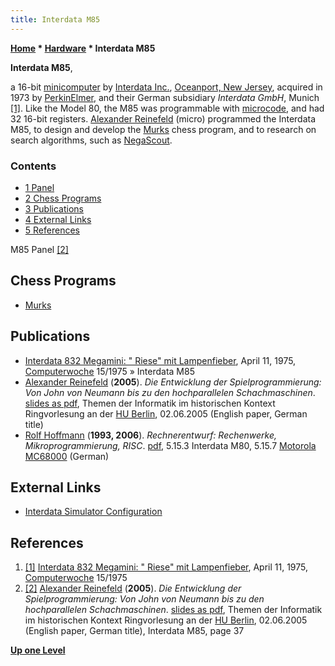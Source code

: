 ```yaml
---
title: Interdata M85
---
```

**[Home](Home "Home") \* [Hardware](Hardware "Hardware") \* Interdata M85**


**Interdata M85**,  

a 16-bit [minicomputer](https://en.wikipedia.org/wiki/Minicomputer) by [Interdata Inc.](https://en.wikipedia.org/wiki/Interdata), [Oceanport, New Jersey](https://en.wikipedia.org/wiki/Oceanport,_New_Jersey), acquired in 1973 by [PerkinElmer](https://en.wikipedia.org/wiki/Perkin-Elmer), and their German subsidiary *Interdata GmbH*, Munich <a id="cite-note-1" href="#cite-ref-1">[1]</a>. Like the Model 80, the M85 was programmable with [microcode](https://en.wikipedia.org/wiki/Microcode), and had 32 16-bit registers. [Alexander Reinefeld](Alexander_Reinefeld "Alexander Reinefeld") (micro) programmed the Interdata M85, to design and develop the [Murks](Murks "Murks") chess program, and to research on search algorithms, such as [NegaScout](NegaScout "NegaScout").



### Contents


* [1 Panel](#panel)
* [2 Chess Programs](#chess-programs)
* [3 Publications](#publications)
* [4 External Links](#external-links)
* [5 References](#references)






 [](File:InterdataM85.JPG) 
M85 Panel <a id="cite-note-2" href="#cite-ref-2">[2]</a>



## Chess Programs


* [Murks](Murks "Murks")


## Publications


* [Interdata 832 Megamini: " Riese" mit Lampenfieber](http://www.computerwoche.de/a/riese-mit-lampenfieber,1204046), April 11, 1975, [Computerwoche](#woche) 15/1975 » Interdata M85
* [Alexander Reinefeld](Alexander_Reinefeld "Alexander Reinefeld") (**2005**). *Die Entwicklung der Spielprogrammierung: Von John von Neumann bis zu den hochparallelen Schachmaschinen*. [slides as pdf](http://www.informatik.hu-berlin.de/studium/ringvorlesung/ss05/slides/05-06-02.pdf), Themen der Informatik im historischen Kontext Ringvorlesung an der [HU Berlin](https://en.wikipedia.org/wiki/Humboldt_University_of_Berlin), 02.06.2005 (English paper, German title)
* [Rolf Hoffmann](http://www.ra.informatik.tu-darmstadt.de/?id=1483) (**1993, 2006**). *Rechnerentwurf: Rechenwerke, Mikroprogrammierung, RISC*. [pdf](http://www.ra.informatik.tu-darmstadt.de/fileadmin/tgi2/RMP-Buch.pdf), 5.15.3 Interdata M80, 5.15.7 [Motorola](index.php?title=Motorola&action=edit&redlink=1 "Motorola (page does not exist)") [MC68000](68000 "68000") (German)


## External Links


* [Interdata Simulator Configuration](http://simh.trailing-edge.com/interdata.html)


## References


1. <a id="cite-ref-1" href="#cite-note-1">[1]</a> [Interdata 832 Megamini: " Riese" mit Lampenfieber](http://www.computerwoche.de/a/riese-mit-lampenfieber,1204046), April 11, 1975, [Computerwoche](#woche) 15/1975
2. <a id="cite-ref-2" href="#cite-note-2">[2]</a> [Alexander Reinefeld](Alexander_Reinefeld "Alexander Reinefeld") (**2005**). *Die Entwicklung der Spielprogrammierung: Von John von Neumann bis zu den hochparallelen Schachmaschinen*. [slides as pdf](http://www.informatik.hu-berlin.de/studium/ringvorlesung/ss05/slides/05-06-02.pdf), Themen der Informatik im historischen Kontext Ringvorlesung an der [HU Berlin](https://en.wikipedia.org/wiki/Humboldt_University_of_Berlin), 02.06.2005 (English paper, German title), Interdata M85, page 37

**[Up one Level](Hardware "Hardware")**







 
